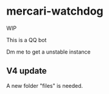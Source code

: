 # mercari-watchdog

WIP

This is a QQ bot

Dm me to get a unstable instance

## V4 update 

A new folder "files" is needed.